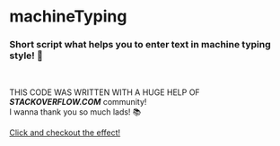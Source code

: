 # machineTyping

### Short script what helps you to enter text in machine typing style! :pencil:
<br />

THIS CODE WAS WRITTEN WITH A HUGE HELP OF <br />
***STACKOVERFLOW.COM*** community! <br />
I wanna thank you so much lads! :books:

[Click and checkout the effect!](https://emarcins.github.io/machineTyping/)
